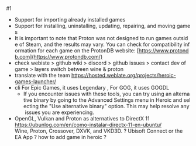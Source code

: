 #1
- Support for importing already installed games 
- Support for installing, uninstalling, updating, repairing, and moving games
- It is important to note that Proton was not designed to run games outside of Steam, and the results may vary. You can check for compatibility information for each game on the ProtonDB website: [https://www.protondb.com](https://www.protondb.com/)
- check webiste > github wiki > discord > github issues > contact dev of game > layers switch between wine & proton
- translate with the team https://hosted.weblate.org/projects/heroic-games-launcher/
- cli For Epic Games, it uses Legendary , For GOG, it uses GOGDL
	- If you encounter issues with these tools, you can try using an alternative binary by going to the Advanced Settings menu in Heroic and selecting the "Use alternative binary" option. This may help resolve any issues you are experiencing.
- OpenGL, Vulkan and Proton as alternatives to DirectX 11 https://ubunlog.com/en/como-instalar-directx-11-en-ubuntu/
Wine, Proton, Crossover, DXVK, and VKD3D. ?
Ubisoft Connect or the EA App ?
how to add game in heroic ?